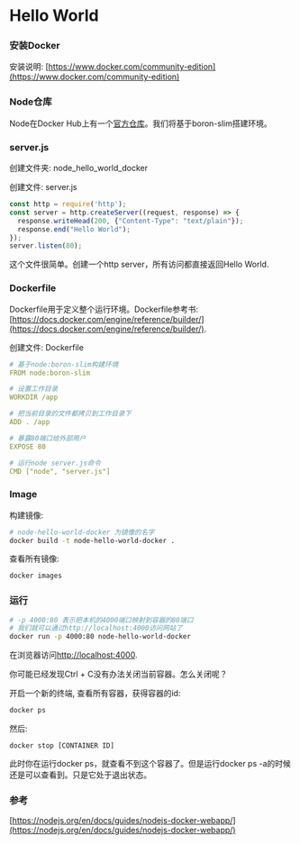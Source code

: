 # Hello World

### 安装Docker
安装说明: [https://www.docker.com/community-edition](https://www.docker.com/community-edition)

### Node仓库
Node在Docker Hub上有一个[官方仓库](https://hub.docker.com/_/node/)。我们将基于boron-slim搭建环境。

### server.js
创建文件夹: node_hello_world_docker

创建文件: server.js
``` js
const http = require('http');
const server = http.createServer((request, response) => {
  response.writeHead(200, {"Content-Type": "text/plain"});
  response.end("Hello World");
});
server.listen(80);
```
这个文件很简单。创建一个http server，所有访问都直接返回Hello World.

### Dockerfile
Dockerfile用于定义整个运行环境。Dockerfile参考书:[https://docs.docker.com/engine/reference/builder/](https://docs.docker.com/engine/reference/builder/).

创建文件: Dockerfile
``` YAML
# 基于node:boron-slim构建环境
FROM node:boron-slim

# 设置工作目录
WORKDIR /app

# 把当前目录的文件都拷贝到工作目录下
ADD . /app

# 暴露80端口给外部用户
EXPOSE 80

# 运行node server.js命令
CMD ["node", "server.js"]
```

### Image
构建镜像:
``` sh
# node-hello-world-docker 为镜像的名字
docker build -t node-hello-world-docker .
```

查看所有镜像:
``` sh
docker images
```

### 运行
``` sh
# -p 4000:80 表示把本机的4000端口映射到容器的80端口
# 我们就可以通过http://localhost:4000访问网站了
docker run -p 4000:80 node-hello-world-docker
```
在浏览器访问[http://localhost:4000](http://localhost:4000).

你可能已经发现Ctrl + C没有办法关闭当前容器。怎么关闭呢？  

开启一个新的终端, 查看所有容器，获得容器的id:
``` sh
docker ps
```

然后:
```
docker stop [CONTAINER ID]
```

此时你在运行docker ps，就查看不到这个容器了。但是运行docker ps -a的时候还是可以查看到。只是它处于退出状态。

### 参考
[https://nodejs.org/en/docs/guides/nodejs-docker-webapp/](https://nodejs.org/en/docs/guides/nodejs-docker-webapp/)
